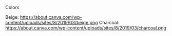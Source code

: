 Colors

Beige: https://about.canva.com/wp-content/uploads/sites/8/2019/03/beige.png
Charcoal: https://about.canva.com/wp-content/uploads/sites/8/2019/03/charcoal.png